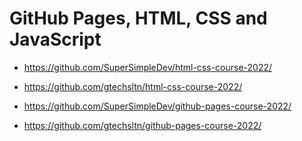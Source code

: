 # GitHub Pages, HTML, CSS and JavaScript

+ https://github.com/SuperSimpleDev/html-css-course-2022/
+ https://github.com/gtechsltn/html-css-course-2022/

+ https://github.com/SuperSimpleDev/github-pages-course-2022/
+ https://github.com/gtechsltn/github-pages-course-2022/
